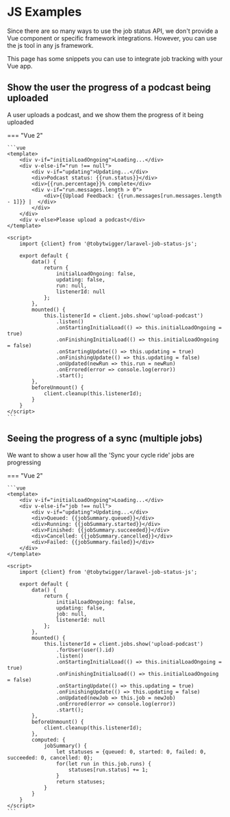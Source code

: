 # JS Examples

Since there are so many ways to use the job status API, we don't provide a Vue component or specific framework integrations. However, you can use the js tool in any js framework.

This page has some snippets you can use to integrate job tracking with your Vue app.

## Show the user the progress of a podcast being uploaded

A user uploads a podcast, and we show them the progress of it being uploaded

=== "Vue 2"

    ```vue
    <template>
        <div v-if="initialLoadOngoing">Loading...</div>
        <div v-else-if="run !== null">
            <div v-if="updating">Updating...</div>
            <div>Podcast status: {{run.status}}</div>
            <div>{{run.percentage}}% complete</div>
            <div v-if="run.messages.length > 0">
                <div>{{Upload Feedback: {{run.messages[run.messages.length - 1]}} |  </div>
            </div>
        </div>
        <div v-else>Please upload a podcast</div>
    </template>
    
    <script>
        import {client} from '@tobytwigger/laravel-job-status-js';
        
        export default {
            data() {
                return {
                    initialLoadOngoing: false,
                    updating: false,
                    run: null,
                    listenerId: null
                };
            },
            mounted() {
                this.listenerId = client.jobs.show('upload-podcast')
                    .listen()
                    .onStartingInitialLoad(() => this.initialLoadOngoing = true)
                    .onFinishingInitialLoad(() => this.initialLoadOngoing = false)
                    .onStartingUpdate(() => this.updating = true)
                    .onFinishingUpdate(() => this.updating = false)
                    .onUpdated(newRun => this.run = newRun)
                    .onErrored(error => console.log(error))
                    .start();
            },
            beforeUnmount() {
                client.cleanup(this.listenerId);
            }
        }
    </script>
    ```


## Seeing the progress of a sync (multiple jobs)

We want to show a user how all the 'Sync your cycle ride' jobs are progressing

=== "Vue 2"

    ```vue
    <template>
        <div v-if="initialLoadOngoing">Loading...</div>
        <div v-else-if="job !== null">
            <div v-if="updating">Updating...</div>
            <div>Queued: {{jobSummary.queued}}</div>
            <div>Running: {{jobSummary.started}}</div>
            <div>Finished: {{jobSummary.succeeded}}</div>
            <div>Cancelled: {{jobSummary.cancelled}}</div>
            <div>Failed: {{jobSummary.failed}}</div>
        </div>
    </template>
    
    <script>
        import {client} from '@tobytwigger/laravel-job-status-js';
        
        export default {
            data() {
                return {
                    initialLoadOngoing: false,
                    updating: false,
                    job: null,
                    listenerId: null
                };
            },
            mounted() {
                this.listenerId = client.jobs.show('upload-podcast')
                    .forUser(user().id)
                    .listen()
                    .onStartingInitialLoad(() => this.initialLoadOngoing = true)
                    .onFinishingInitialLoad(() => this.initialLoadOngoing = false)
                    .onStartingUpdate(() => this.updating = true)
                    .onFinishingUpdate(() => this.updating = false)
                    .onUpdated(newJob => this.job = newJob)
                    .onErrored(error => console.log(error))
                    .start();
            },
            beforeUnmount() {
                client.cleanup(this.listenerId);
            },
            computed: {
                jobSummary() {
                    let statuses = {queued: 0, started: 0, failed: 0, succeeded: 0, cancelled: 0};
                    for(let run in this.job.runs) {
                        statuses[run.status] += 1;
                    }
                    return statuses;
                }
            }
        }
    </script>
    ```
